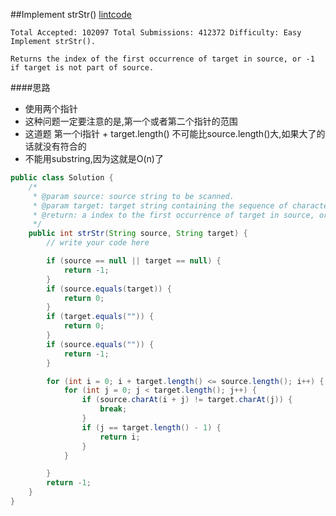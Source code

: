 ##Implement strStr()
[lintcode](https://www.lintcode.com/problem/implement-strstr/description)

	Total Accepted: 102097 Total Submissions: 412372 Difficulty: Easy
	Implement strStr().

	Returns the index of the first occurrence of target in source, or -1 if target is not part of source.

####思路
- 使用两个指针
- 这种问题一定要注意的是,第一个或者第二个指针的范围
- 这道题 第一个i指针 + target.length() 不可能比source.length()大,如果大了的话就没有符合的
- 不能用substring,因为这就是O(n)了

```java
public class Solution {
    /*
     * @param source: source string to be scanned.
     * @param target: target string containing the sequence of characters to match
     * @return: a index to the first occurrence of target in source, or -1  if target is not part of source.
     */
    public int strStr(String source, String target) {
        // write your code here

        if (source == null || target == null) {
            return -1;
        }
        if (source.equals(target)) {
            return 0;
        }
        if (target.equals("")) {
            return 0;
        }
        if (source.equals("")) {
            return -1;
        }

        for (int i = 0; i + target.length() <= source.length(); i++) {
            for (int j = 0; j < target.length(); j++) {
                if (source.charAt(i + j) != target.charAt(j)) {
                    break;
                }
                if (j == target.length() - 1) {
                    return i;
                }
            }

        }
        return -1;
    }
}
```
